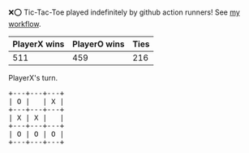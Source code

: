 :x::o: Tic-Tac-Toe played indefinitely by github action runners! See [my workflow](.github/workflows/play.yaml).

|PlayerX wins|PlayerO wins|Ties|
|-|-|-|
|511|459|216|

PlayerX's turn.

<pre>
+---+---+---+
| O |   | X |
+---+---+---+
| X | X |   |
+---+---+---+
| O | O | O |
+---+---+---+
</pre>